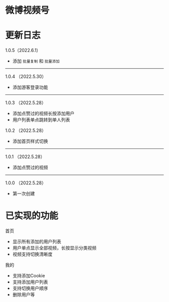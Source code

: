 # 微博视频号

# 更新日志

1.0.5（2022.6.1）

- 添加 `批量复制` 和 `批量添加`

---

1.0.4 （2022.5.30）

- 添加游客登录功能

---

1.0.3 （2022.5.28）

- 添加点赞过的视频长按添加用户
- 用户列表单点跳转到单人列表

1.0.2 （2022.5.28）

- 添加首页样式切换

---

1.0.1 （2022.5.28）

- 添加点赞过的视频

---

1.0.0 （2022.5.28）

- 第一次创建

# 已实现的功能

首页

- 显示所有添加的用户列表
- 用户单点显示全部视频，长按显示分类视频
- 视频支持切换清晰度

我的

- 支持添加Cookie
- 支持添加用户列表
- 支持切换用户顺序
- 删除用户等
